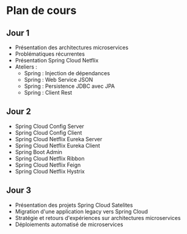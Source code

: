 # Plan de cours

## Jour 1

* Présentation des architectures microservices
* Problématiques récurrentes
* Présentation Spring Cloud Netflix
* Ateliers :
  * Spring : Injection de dépendances
  * Spring : Web Service JSON
  * Spring : Persistence JDBC avec JPA
  * Spring : Client Rest

## Jour 2

* Spring Cloud Config Server
* Spring Cloud Config Client
* Spring Cloud Netflix Eureka Server
* Spring Cloud Netflix Eureka Client
* Spring Boot Admin 
* Spring Cloud Netflix Ribbon
* Spring Cloud Netflix Feign
* Spring Cloud Netflix Hystrix

## Jour 3

* Présentation des projets Spring Cloud Satelites
* Migration d'une application legacy vers Spring Cloud
* Stratégie et retours d'expériences sur architectures microservices
* Déploiements automatisé de microservices
